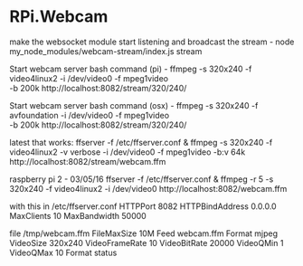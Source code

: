 # RPi.Webcam

make the websocket module start listening and broadcast the stream -
node my_node_modules/webcam-stream/index.js stream

Start webcam server bash command (pi) -
ffmpeg -s 320x240 -f video4linux2 -i /dev/video0 -f mpeg1video \
-b 200k http://localhost:8082/stream/320/240/

Start webcam server bash command (osx) -
ffmpeg -s 320x240 -f avfoundation -i /dev/video0 -f mpeg1video \
-b 200k http://localhost:8082/stream/320/240/


latest that works:
ffserver -f /etc/ffserver.conf & ffmpeg -s 320x240 -f video4linux2 -v verbose -i /dev/video0 -f mpeg1video -b:v 64k http://localhost:8082/stream/webcam.ffm

raspberry pi 2 - 03/05/16
ffserver -f /etc/ffserver.conf & ffmpeg -r 5 -s 320x240 -f video4linux2 -i /dev/video0 http://localhost:8082/webcam.ffm

with this in /etc/ffserver.conf
HTTPPort 8082
HTTPBindAddress 0.0.0.0
MaxClients 10
MaxBandwidth 50000

<Feed webcam.ffm>
file /tmp/webcam.ffm
FileMaxSize 10M
</Feed>

<Stream webcam.mjpeg>
Feed webcam.ffm
Format mjpeg
VideoSize 320x240
VideoFrameRate 10
VideoBitRate 20000
VideoQMin 1
VideoQMax 10
</Stream>

<Stream stat.html>
Format status
</Stream>